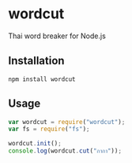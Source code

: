 wordcut
=======

Thai word breaker for Node.js


Installation
------------

```
npm install wordcut
```


Usage
-----

```javascript
var wordcut = require("wordcut");
var fs = require("fs");

wordcut.init();
console.log(wordcut.cut("กากา"));
```
